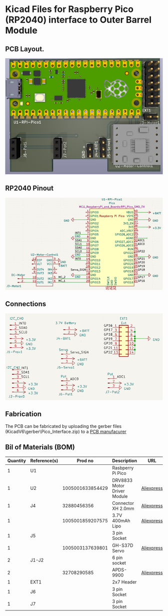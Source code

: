 # Kicad Files for Raspberry Pico (RP2040) interface to Outer Barrel Module
## PCB Layout. 
 ![PCB Layout](images/PCB_Overview.png?raw=true "PCB Layout")

## RP2040 Pinout 
![PCB Layout](images/Pico_Pinout.png?raw=true "Pico Pinout")

## Connections
![PCB Layout](images/connector_sch.png?raw=true "Connections")

## Fabrication
The PCB can be fabricated by uploading the gerber files (KicadV6\gerber\Pico_Interface.zip)  to a [PCB manufacurer](https://jlcpcb.com/) 


## Bil of Materials (BOM)

| Quantity | Reference(s) | Prod no             | Description        | URL                                                |
|----------|--------------|---------------------|--------------------|------------------------------------------------------------|
| 1        | U1           |                     | Rasbperry Pi Pico  |                                                   |
| 1        | U2           | 1005001633854429    | DRV8833 Motor Driver Module |[Aliexpress](https://www.aliexpress.com/item/1005001633854429.html)   |
| 1        | J4           | 32880456356         | Connector XH 2.0mm  |  [Aliexpress](https://www.aliexpress.com/item/32880456356.html)       |
| 1        |              | 1005001859207575    | 3.7V 400mAh Lipo    |  [Aliexpress](https://www.aliexpress.com/item/1005001859207575.html)       |
| 1        | J5           |                     | 3 pin Socket        |       |
| 1        |              | 1005003137639801    | GH-S37D Servo       |  [Aliexpress](https://www.aliexpress.com/item/1005003137639801.html)       |
| 2        | J1-J2        |                     | 6 pin socket        |        |
| 2        |              | 32708290585         |  APDS-9900          |  [Aliexpress](https://www.aliexpress.com/item/32708290585.html)       |
| 1        | EXT1         |                     | 2x7 Header        |        |
| 1        | J6           |                     | 3 pin Socket        |       |
| 1        | J7           |                     | 3 pin Socket        |       |




